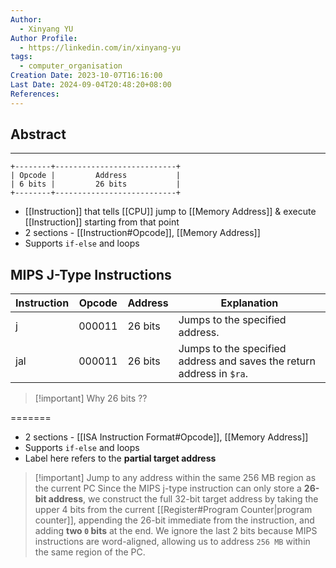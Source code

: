 ```yaml
---
Author:
  - Xinyang YU
Author Profile:
  - https://linkedin.com/in/xinyang-yu
tags:
  - computer_organisation
Creation Date: 2023-10-07T16:16:00
Last Date: 2024-09-04T20:48:20+08:00
References: 
---
```

## Abstract
---
```
+--------+---------------------------+
| Opcode |         Address           |
| 6 bits |         26 bits           |
+--------+---------------------------+
```

 - [[Instruction]] that tells [[CPU]] jump to [[Memory Address]] & execute [[Instruction]] starting from that point
 - 2 sections - [[Instruction#Opcode]], [[Memory Address]]
 - Supports `if-else` and loops 

##  MIPS J-Type Instructions

|Instruction|Opcode|Address|Explanation|
|---|---|---|---|
|j|000011|26 bits|Jumps to the specified address.|
|jal|000011|26 bits|Jumps to the specified address and saves the return address in `$ra`.|

>[!important] Why 26 bits ??
>
=======
 - 2 sections - [[ISA Instruction Format#Opcode]], [[Memory Address]]
 - Supports `if-else` and loops 
 - Label here refers to the **partial target address**

>[!important] Jump to any address within the same 256 MB region as the current PC
> Since the MIPS j-type instruction can only store a **26-bit address**, we construct the full 32-bit target address by taking the upper 4 bits from the current [[Register#Program Counter|program counter]], appending the 26-bit immediate from the instruction, and adding **two `0` bits** at the end. We ignore the last 2 bits because MIPS instructions are word-aligned, allowing us to address `256 MB` within the same region of the PC.
